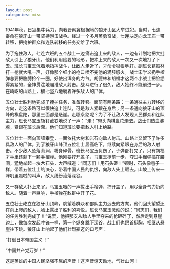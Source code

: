 ```yaml
---
layout: post
categories: misc
---
```


1941年秋，日寇集中兵力，向我晋察冀根据地的狼牙山区大举进犯。当时，七连奉命在狼牙山一带坚持游击战争。经过一个多月英勇奋战，七连决定向龙王庙一带转移，把掩护群众和连队转移的任务交给了六班。

为了拖住敌人，七连六班的五个战士一边痛击追上来的敌人，一边有计划地把大批敌人引上了狼牙山。他们利用险要的地形，把冲上来的敌人一次又一次地打了下去。班长马宝玉沉着地指挥战斗，让敌人走近了，才命令狠狠地打。副班长葛振林打一枪就大吼一声，好像那个细小的枪口喷不完他的满腔怒火。战士宋学义扔手榴弹总要把胳膊抡个一圈，好使出浑身的力气。胡德林和胡福才这两个小战士把脸绷得紧紧的，全神贯注地瞄准敌人射击。战斗进行了很久，敌人始终不能前进一步。在崎岖的山路上，横七竖八地躺着许多敌人的尸体。

五位壮士胜利地完成了掩护任务，准备转移。面前有两条路：一条通往主力转移的方向，走这条路可以很快追上连队，可是敌人紧跟在身后；另一条通向狼牙山的顶峰的棋盘陀，那里三面都是悬崖。走哪条路呢？为了不让敌人发现人民群众和连队主力，班长马宝玉斩钉截铁地说了一声：“走！”带头向棋盘陀走去。战士们热血沸腾，紧跟在班长后面。他们知道班长要把敌人引上绝路。

五位壮士一面向顶峰攀登，一面依托大树和岩石向敌人射击。山路上又留下了许多具敌人的尸体。到了狼牙山峰顶五位壮士居高临下，继续向紧跟在身后的敌人射击。不少敌人坠落山涧，粉身碎骨。班长马宝玉负伤了，子弹都打完了，只有胡福才手里还剩下一颗手榴弹。他刚要拧开盖子，马宝玉抢前一步，夺过手榴弹插在腰间，猛地举起一块大石头，大声喊道：“同志们！用石头砸！”顿时，石头像雹子一样，带着五位壮士的决心，带着中国人民的仇恨，向敌人头上砸去。山坡上传来一阵叽里呱啦的叫声，敌人纷纷滚落深谷。

又一群敌人扑上来了。马宝玉嗖的一声拔出手榴弹，拧开盖子，用尽全身气力扔向敌人。随着一声巨响，手榴弹在敌群中开了花。

五位壮士屹立在狼牙山顶峰，眺望着群众和部队主力远去的方向。他们回头望望还在向上爬的敌人，脸上露出了胜利的喜悦。班长马宝玉激动的说：“同志们，我们的任务胜利完成了！”说罢，他把那支从敌人手里夺来的枪砸碎了，然后走到悬崖边上，像每次发起冲锋一样，第一个纵身跳下深谷，战士们也昂首挺胸，相继从悬崖往下跳。狼牙山上响起了他们壮烈豪迈的口号声：

“打倒日本帝国主义！”

“中国共产党万岁！”

这是英雄的中国人民坚强不屈的声音！这声音惊天动地，气壮山河！